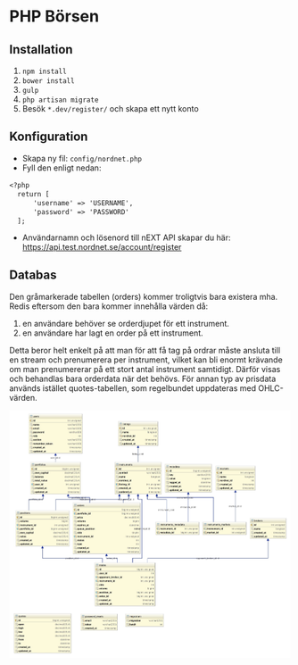 # PHP Börsen

## Installation
1. `npm install`
2. `bower install`
3. `gulp`
4. `php artisan migrate`
5. Besök `*.dev/register/` och skapa ett nytt konto

## Konfiguration

- Skapa ny fil: `config/nordnet.php`
- Fyll den enligt nedan:
```
<?php
  return [
      'username' => 'USERNAME',
      'password' => 'PASSWORD'
  ];
```
- Användarnamn och lösenord till nEXT API skapar du här: https://api.test.nordnet.se/account/register

## Databas
Den gråmarkerade tabellen (orders) kommer troligtvis bara existera mha. Redis eftersom den bara kommer innehålla värden då:

1. en användare behöver se orderdjupet för ett instrument.
2. en användare har lagt en order på ett instrument.

Detta beror helt enkelt på att man för att få tag på ordrar måste ansluta till en stream och prenumerera per instrument, vilket kan bli enormt krävande om man prenumererar på ett stort antal instrument samtidigt. Därför visas och behandlas bara orderdata när det behövs. För annan typ av prisdata används istället quotes-tabellen, som regelbundet uppdateras med OHLC-värden. 

![database.png](https://raw.githubusercontent.com/fhqvst/cbs/master/database.jpg?token=AGsEww-IJrnltZG__fzT7qOnLj3vy8X0ks5V2PUNwA%3D%3D)
